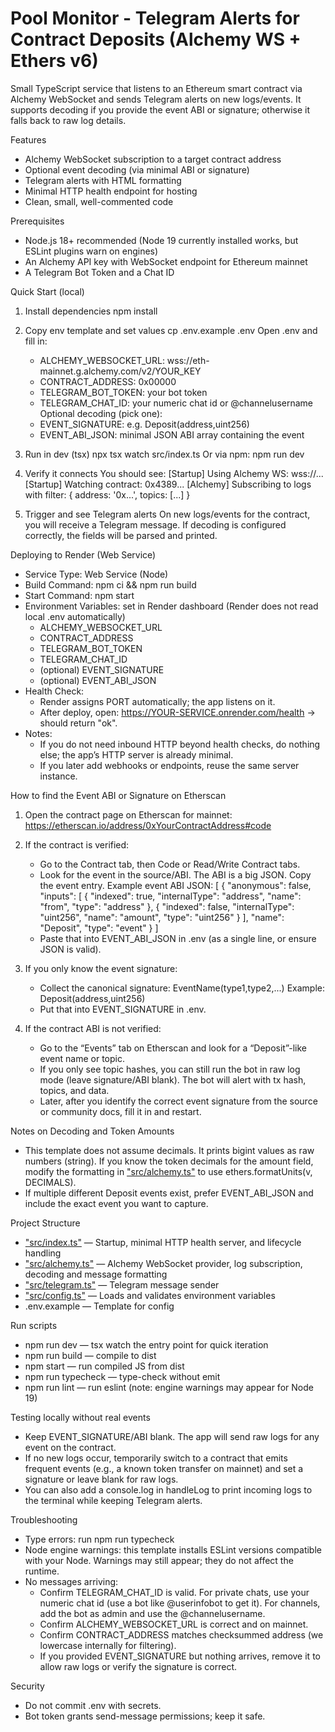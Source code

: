 # Pool Monitor - Telegram Alerts for Contract Deposits (Alchemy WS + Ethers v6)

Small TypeScript service that listens to an Ethereum smart contract via Alchemy WebSocket and sends Telegram alerts on new logs/events. It supports decoding if you provide the event ABI or signature; otherwise it falls back to raw log details.

Features
- Alchemy WebSocket subscription to a target contract address
- Optional event decoding (via minimal ABI or signature)
- Telegram alerts with HTML formatting
- Minimal HTTP health endpoint for hosting
- Clean, small, well-commented code

Prerequisites
- Node.js 18+ recommended (Node 19 currently installed works, but ESLint plugins warn on engines)
- An Alchemy API key with WebSocket endpoint for Ethereum mainnet
- A Telegram Bot Token and a Chat ID

Quick Start (local)
1) Install dependencies
   npm install

2) Copy env template and set values
   cp .env.example .env
   Open .env and fill in:
   - ALCHEMY_WEBSOCKET_URL: wss://eth-mainnet.g.alchemy.com/v2/YOUR_KEY
   - CONTRACT_ADDRESS: 0x00000
   - TELEGRAM_BOT_TOKEN: your bot token
   - TELEGRAM_CHAT_ID: your numeric chat id or @channelusername
   Optional decoding (pick one):
   - EVENT_SIGNATURE: e.g. Deposit(address,uint256)
   - EVENT_ABI_JSON: minimal JSON ABI array containing the event

3) Run in dev (tsx)
   npx tsx watch src/index.ts
   Or via npm:
   npm run dev

4) Verify it connects
   You should see:
   [Startup] Using Alchemy WS: wss://...
   [Startup] Watching contract: 0x4389...
   [Alchemy] Subscribing to logs with filter: { address: '0x...', topics: [...] }

5) Trigger and see Telegram alerts
   On new logs/events for the contract, you will receive a Telegram message. If decoding is configured correctly, the fields will be parsed and printed.

Deploying to Render (Web Service)
- Service Type: Web Service (Node)
- Build Command: npm ci && npm run build
- Start Command: npm start
- Environment Variables: set in Render dashboard (Render does not read local .env automatically)
  - ALCHEMY_WEBSOCKET_URL
  - CONTRACT_ADDRESS
  - TELEGRAM_BOT_TOKEN
  - TELEGRAM_CHAT_ID
  - (optional) EVENT_SIGNATURE
  - (optional) EVENT_ABI_JSON
- Health Check:
  - Render assigns PORT automatically; the app listens on it.
  - After deploy, open: https://YOUR-SERVICE.onrender.com/health -> should return "ok".
- Notes:
  - If you do not need inbound HTTP beyond health checks, do nothing else; the app’s HTTP server is already minimal.
  - If you later add webhooks or endpoints, reuse the same server instance.

How to find the Event ABI or Signature on Etherscan
1) Open the contract page on Etherscan for mainnet:
   https://etherscan.io/address/0xYourContractAddress#code

2) If the contract is verified:
   - Go to the Contract tab, then Code or Read/Write Contract tabs.
   - Look for the event in the source/ABI. The ABI is a big JSON. Copy the event entry. Example event ABI JSON:
     [
       {
         "anonymous": false,
         "inputs": [
           { "indexed": true, "internalType": "address", "name": "from", "type": "address" },
           { "indexed": false, "internalType": "uint256", "name": "amount", "type": "uint256" }
         ],
         "name": "Deposit",
         "type": "event"
       }
     ]
   - Paste that into EVENT_ABI_JSON in .env (as a single line, or ensure JSON is valid).

3) If you only know the event signature:
   - Collect the canonical signature: EventName(type1,type2,...)
     Example: Deposit(address,uint256)
   - Put that into EVENT_SIGNATURE in .env.

4) If the contract ABI is not verified:
   - Go to the “Events” tab on Etherscan and look for a “Deposit”-like event name or topic.
   - If you only see topic hashes, you can still run the bot in raw log mode (leave signature/ABI blank). The bot will alert with tx hash, topics, and data.
   - Later, after you identify the correct event signature from the source or community docs, fill it in and restart.

Notes on Decoding and Token Amounts
- This template does not assume decimals. It prints bigint values as raw numbers (string). If you know the token decimals for the amount field, modify the formatting in ["src/alchemy.ts"](src/alchemy.ts:1) to use ethers.formatUnits(v, DECIMALS).
- If multiple different Deposit events exist, prefer EVENT_ABI_JSON and include the exact event you want to capture.

Project Structure
- ["src/index.ts"](src/index.ts:1) — Startup, minimal HTTP health server, and lifecycle handling
- ["src/alchemy.ts"](src/alchemy.ts:1) — Alchemy WebSocket provider, log subscription, decoding and message formatting
- ["src/telegram.ts"](src/telegram.ts:1) — Telegram message sender
- ["src/config.ts"](src/config.ts:1) — Loads and validates environment variables
- .env.example — Template for config

Run scripts
- npm run dev — tsx watch the entry point for quick iteration
- npm run build — compile to dist
- npm start — run compiled JS from dist
- npm run typecheck — type-check without emit
- npm run lint — run eslint (note: engine warnings may appear for Node 19)

Testing locally without real events
- Keep EVENT_SIGNATURE/ABI blank. The app will send raw logs for any event on the contract.
- If no new logs occur, temporarily switch to a contract that emits frequent events (e.g., a known token transfer on mainnet) and set a signature or leave blank for raw logs.
- You can also add a console.log in handleLog to print incoming logs to the terminal while keeping Telegram alerts.

Troubleshooting
- Type errors: run npm run typecheck
- Node engine warnings: this template installs ESLint versions compatible with your Node. Warnings may still appear; they do not affect the runtime.
- No messages arriving:
  - Confirm TELEGRAM_CHAT_ID is valid. For private chats, use your numeric chat id (use a bot like @userinfobot to get it). For channels, add the bot as admin and use the @channelusername.
  - Confirm ALCHEMY_WEBSOCKET_URL is correct and on mainnet.
  - Confirm CONTRACT_ADDRESS matches checksummed address (we lowercase internally for filtering).
  - If you provided EVENT_SIGNATURE but nothing arrives, remove it to allow raw logs or verify the signature is correct.

Security
- Do not commit .env with secrets.
- Bot token grants send-message permissions; keep it safe.
